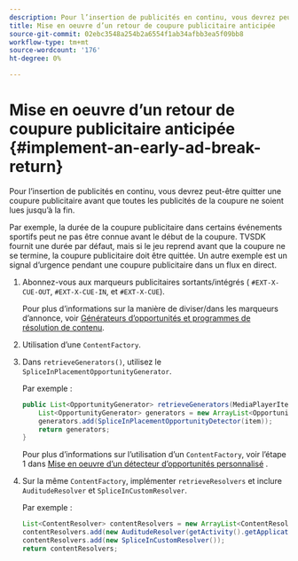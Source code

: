 ```yaml
---
description: Pour l’insertion de publicités en continu, vous devrez peut-être quitter une coupure publicitaire avant que toutes les publicités de la coupure ne soient lues jusqu’à la fin.
title: Mise en oeuvre d’un retour de coupure publicitaire anticipée
source-git-commit: 02ebc3548a254b2a6554f1ab34afbb3ea5f09bb8
workflow-type: tm+mt
source-wordcount: '176'
ht-degree: 0%

---
```


# Mise en oeuvre d’un retour de coupure publicitaire anticipée {#implement-an-early-ad-break-return}

Pour l’insertion de publicités en continu, vous devrez peut-être quitter une coupure publicitaire avant que toutes les publicités de la coupure ne soient lues jusqu’à la fin.

Par exemple, la durée de la coupure publicitaire dans certains événements sportifs peut ne pas être connue avant le début de la coupure. TVSDK fournit une durée par défaut, mais si le jeu reprend avant que la coupure ne se termine, la coupure publicitaire doit être quittée. Un autre exemple est un signal d’urgence pendant une coupure publicitaire dans un flux en direct.

1. Abonnez-vous aux marqueurs publicitaires sortants/intégrés ( `#EXT-X-CUE-OUT`, `#EXT-X-CUE-IN`, et `#EXT-X-CUE`).

   Pour plus d’informations sur la manière de diviser/dans les marqueurs d’annonce, voir [Générateurs d’opportunités et programmes de résolution de contenu](../../../tvsdk-1.4-for-android/content-resolver/android-1.4-content-resolver-about.md).
1. Utilisation d’une `ContentFactory`.
1. Dans `retrieveGenerators()`, utilisez le `SpliceInPlacementOpportunityGenerator`.

   Par exemple :

   ```java
   public List<OpportunityGenerator> retrieveGenerators(MediaPlayerItem item) { 
       List<OpportunityGenerator> generators = new ArrayList<OpportunityGenerator>(); 
       generators.add(SpliceInPlacementOpportunityDetector(item)); 
       return generators; 
   }
   ```

   Pour plus d’informations sur l’utilisation d’un `ContentFactory`, voir l’étape 1 dans [Mise en oeuvre d’un détecteur d’opportunités personnalisé](../../../tvsdk-1.4-for-android/content-resolver/android-1.4-opp-detector-impl.md) .

1. Sur la même `ContentFactory`, implémenter `retrieveResolvers` et inclure `AuditudeResolver` et `SpliceInCustomResolver`.

   Par exemple :

   ```java
   List<ContentResolver> contentResolvers = new ArrayList<ContentResolver>(); 
   contentResolvers.add(new AuditudeResolver(getActivity().getApplicationContext())); 
   contentResolvers.add(new SpliceInCustomResolver()); 
   return contentResolvers;
   ```
